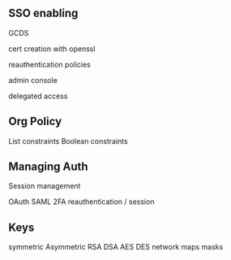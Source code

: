 

## SSO enabling
GCDS

cert creation with openssl

reauthentication policies 

admin console

delegated access



## Org Policy

List constraints
Boolean constraints



## Managing Auth

Session management

OAuth
SAML
2FA
reauthentication / session



## Keys
symmetric
Asymmetric
RSA DSA
AES DES
network maps
masks


